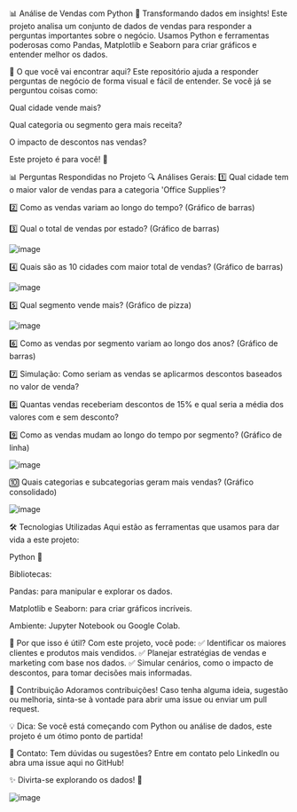 📊 Análise de Vendas com Python
🎯 Transformando dados em insights! Este projeto analisa um conjunto de dados de vendas para responder a perguntas importantes sobre o negócio. Usamos Python e ferramentas poderosas como Pandas, Matplotlib e Seaborn para criar gráficos e entender melhor os dados.

📝 O que você vai encontrar aqui?
Este repositório ajuda a responder perguntas de negócio de forma visual e fácil de entender.
Se você já se perguntou coisas como:

Qual cidade vende mais?

Qual categoria ou segmento gera mais receita?

O impacto de descontos nas vendas?

Este projeto é para você! 🚀

📊 Perguntas Respondidas no Projeto
🔍 Análises Gerais:
1️⃣ Qual cidade tem o maior valor de vendas para a categoria 'Office Supplies'?

2️⃣ Como as vendas variam ao longo do tempo? (Gráfico de barras)

3️⃣ Qual o total de vendas por estado? (Gráfico de barras)

![image](https://github.com/user-attachments/assets/2a2d70f1-4ae5-422e-8a1f-d1a27b479aab)

4️⃣ Quais são as 10 cidades com maior total de vendas? (Gráfico de barras)

![image](https://github.com/user-attachments/assets/6d582715-5f67-4aa9-8b44-6426f80cacf0)

5️⃣ Qual segmento vende mais? (Gráfico de pizza)

![image](https://github.com/user-attachments/assets/a00d322f-7ce6-4908-8880-823e3e809672)

6️⃣ Como as vendas por segmento variam ao longo dos anos? (Gráfico de barras)

7️⃣ Simulação: Como seriam as vendas se aplicarmos descontos baseados no valor de venda?

8️⃣ Quantas vendas receberiam descontos de 15% e qual seria a média dos valores com e sem desconto?

9️⃣ Como as vendas mudam ao longo do tempo por segmento? (Gráfico de linha)

![image](https://github.com/user-attachments/assets/476ba7b8-394f-41a4-a38e-8be364e9638e)

🔟 Quais categorias e subcategorias geram mais vendas? (Gráfico consolidado)

![image](https://github.com/user-attachments/assets/7e4eb8e8-1d62-4b26-a2ca-7b113836bb1b)


🛠️ Tecnologias Utilizadas
Aqui estão as ferramentas que usamos para dar vida a este projeto:

Python 🐍

Bibliotecas:

Pandas: para manipular e explorar os dados.

Matplotlib e Seaborn: para criar gráficos incríveis.

Ambiente: Jupyter Notebook ou Google Colab.

🌟 Por que isso é útil?
Com este projeto, você pode:
✅ Identificar os maiores clientes e produtos mais vendidos.
✅ Planejar estratégias de vendas e marketing com base nos dados.
✅ Simular cenários, como o impacto de descontos, para tomar decisões mais informadas.

🤝 Contribuição
Adoramos contribuições! Caso tenha alguma ideia, sugestão ou melhoria, sinta-se à vontade para abrir uma issue ou enviar um pull request.

💡 Dica: Se você está começando com Python ou análise de dados, este projeto é um ótimo ponto de partida!

📩 Contato: Tem dúvidas ou sugestões? Entre em contato pelo LinkedIn ou abra uma issue aqui no GitHub!

✨ Divirta-se explorando os dados! 🚀

![image](https://github.com/user-attachments/assets/f8888619-d394-4e2b-9111-b386ea4356cb)
